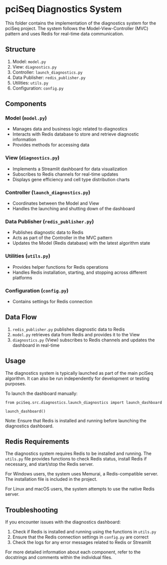 # pciSeq Diagnostics System

This folder contains the implementation of the diagnostics system for the pciSeq project. The system follows the Model-View-Controller (MVC) pattern and uses Redis for real-time data communication.

## Structure

1. Model: `model.py`
2. View: `diagnostics.py`
3. Controller: `launch_diagnostics.py`
4. Data Publisher: `redis_publisher.py`
5. Utilities: `utils.py`
6. Configuration: `config.py`

## Components

### Model (`model.py`)
- Manages data and business logic related to diagnostics
- Interacts with Redis database to store and retrieve diagnostic information
- Provides methods for accessing data

### View (`diagnostics.py`)
- Implements a Streamlit dashboard for data visualization
- Subscribes to Redis channels for real-time updates
- Displays gene efficiency and cell type distribution charts

### Controller (`launch_diagnostics.py`)
- Coordinates between the Model and View
- Handles the launching and shutting down of the dashboard

### Data Publisher (`redis_publisher.py`)
- Publishes diagnostic data to Redis
- Acts as part of the Controller in the MVC pattern
- Updates the Model (Redis database) with the latest algorithm state

### Utilities (`utils.py`)
- Provides helper functions for Redis operations
- Handles Redis installation, starting, and stopping across different platforms

### Configuration (`config.py`)
- Contains settings for Redis connection

## Data Flow
1. `redis_publisher.py` publishes diagnostic data to Redis
2. `model.py` retrieves data from Redis and provides it to the View
3. `diagnostics.py` (View) subscribes to Redis channels and updates the dashboard in real-time

## Usage
The diagnostics system is typically launched as part of the main pciSeq algorithm. It can also be run independently for development or testing purposes.

To launch the dashboard manually:

`from pciSeq.src.diagnostics.launch_diagnostics import launch_dashboard`

`launch_dashboard()`

Note: Ensure that Redis is installed and running before launching the diagnostics dashboard.

## Redis Requirements
The diagnostics system requires Redis to be installed and running. The `utils.py` file provides functions to check Redis status, install Redis if necessary, and start/stop the Redis server.

For Windows users, the system uses Memurai, a Redis-compatible server. The installation file is included in the project.

For Linux and macOS users, the system attempts to use the native Redis server.

## Troubleshooting
If you encounter issues with the diagnostics dashboard:
1. Check if Redis is installed and running using the functions in `utils.py`
2. Ensure that the Redis connection settings in `config.py` are correct
3. Check the logs for any error messages related to Redis or Streamlit

For more detailed information about each component, refer to the docstrings and comments within the individual files.


